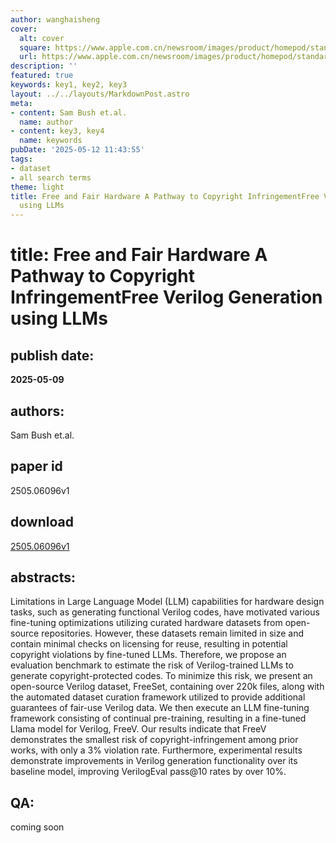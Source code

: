 ```yaml
---
author: wanghaisheng
cover:
  alt: cover
  square: https://www.apple.com.cn/newsroom/images/product/homepod/standard/Apple-HomePod-hero-230118_big.jpg.large_2x.jpg
  url: https://www.apple.com.cn/newsroom/images/product/homepod/standard/Apple-HomePod-hero-230118_big.jpg.large_2x.jpg
description: ''
featured: true
keywords: key1, key2, key3
layout: ../../layouts/MarkdownPost.astro
meta:
- content: Sam Bush et.al.
  name: author
- content: key3, key4
  name: keywords
pubDate: '2025-05-12 11:43:55'
tags:
- dataset
- all search terms
theme: light
title: Free and Fair Hardware A Pathway to Copyright InfringementFree Verilog Generation
  using LLMs
---
```


# title: Free and Fair Hardware A Pathway to Copyright InfringementFree Verilog Generation using LLMs 
## publish date: 
**2025-05-09** 
## authors: 
  Sam Bush et.al. 
## paper id
2505.06096v1
## download
[2505.06096v1](http://arxiv.org/abs/2505.06096v1)
## abstracts:
Limitations in Large Language Model (LLM) capabilities for hardware design tasks, such as generating functional Verilog codes, have motivated various fine-tuning optimizations utilizing curated hardware datasets from open-source repositories. However, these datasets remain limited in size and contain minimal checks on licensing for reuse, resulting in potential copyright violations by fine-tuned LLMs. Therefore, we propose an evaluation benchmark to estimate the risk of Verilog-trained LLMs to generate copyright-protected codes. To minimize this risk, we present an open-source Verilog dataset, FreeSet, containing over 220k files, along with the automated dataset curation framework utilized to provide additional guarantees of fair-use Verilog data. We then execute an LLM fine-tuning framework consisting of continual pre-training, resulting in a fine-tuned Llama model for Verilog, FreeV. Our results indicate that FreeV demonstrates the smallest risk of copyright-infringement among prior works, with only a 3% violation rate. Furthermore, experimental results demonstrate improvements in Verilog generation functionality over its baseline model, improving VerilogEval pass@10 rates by over 10%.
## QA:
coming soon
